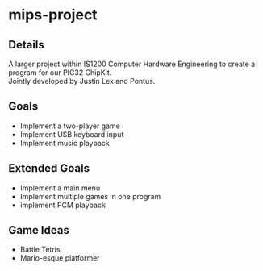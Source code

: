 # mips-project

## Details
A larger project within IS1200 Computer Hardware Engineering to create a program for our PIC32 ChipKit.    
Jointly developed by Justin Lex and Pontus.

## Goals
* Implement a two-player game
* Implement USB keyboard input
* Implement music playback

## Extended Goals
* Implement a main menu
* Implement multiple games in one program
* implement PCM playback

## Game Ideas
* Battle Tetris
* Mario-esque platformer
